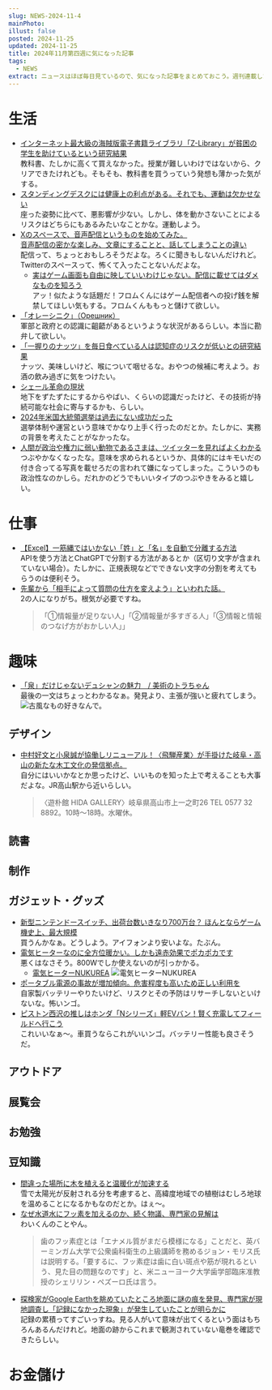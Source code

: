 ```yaml
---
slug: NEWS-2024-11-4
mainPhoto: 
illust: false
posted: 2024-11-25
updated: 2024-11-25
title: 2024年11月第四週に気になった記事
tags:
  - NEWS
extract: ニュースはほぼ毎日見ているので、気になった記事をまとめておこう。週刊連載したい。
---
```

# 生活

- [インターネット最大級の海賊版電子書籍ライブラリ「Z-Library」が貧困の学生を助けているという研究結果](https://gigazine.net/news/20241122-z-library-poverty/)  
  教科書、たしかに高くて買えなかった。授業が難しいわけではないから、クリアできたけれども。そもそも、教科書を買うっていう発想も薄かった気がする。
- [スタンディングデスクには健康上の利点がある。それでも、運動は欠かせない](https://wired.jp/article/standing-desk-health-benefits/)  
  座った姿勢に比べて、悪影響が少ない。しかし、体を動かさないことによるリスクはどちらにもあるみたいなことかな。運動しよう。
- [Xのスペースで、音声配信というものを始めてみた。](https://blog.tinect.jp/?p=88267)  
  [音声配信の密かな楽しみ、文章にすることと、話してしまうことの違い](https://goldhead.hatenablog.com/entry/2024/11/21/162008)  
  配信って、ちょっとおもしろそうだよな。ろくに聞きもしないんだけれど。Twitterのスペースって、怖くて入ったことないんだよな。
    - [実はゲーム画面も自由に映していいわけじゃない。配信に載せてはダメなものを知ろう](https://pc.watch.impress.co.jp/docs/column/haishin_shugyousou/1641328.html)  
      アッ！似たような話題だ！フロムくんにはゲーム配信者への投げ銭を解禁してほしい気もする。フロムくんももっと儲けて欲しい。
- [「オレーシニク」（Орешник）](http://finalvent.cocolog-nifty.com/fareastblog/2024/11/post-57d24a.html)  
  軍部と政府との認識に齟齬があるというような状況があるらしい。本当に勘弁して欲しい。
- [「一握りのナッツ」を毎日食べている人は認知症のリスクが低いとの研究結果](https://gigazine.net/news/20241123-eating-nuts-lower-risk-dementia/)  
  ナッツ、美味しいけど、喉について咽せるな。おやつの候補に考えよう。お酒の飲み過ぎに気をつけたい。
- [シェール革命の現状](http://finalvent.cocolog-nifty.com/fareastblog/2024/11/post-258d01.html)  
  地下をずたずたにするからやばい、くらいの認識だったけど、その技術が持続可能な社会に寄与するかも、らしい。
- [2024年米国大統領選挙は過去にない成功だった](http://finalvent.cocolog-nifty.com/fareastblog/2024/11/post-f65a1a.html)  
  選挙体制や運営という意味でかなり上手く行ったのだとか。たしかに、実務の背景を考えたことがなかったな。
- [人間が政治や権力に弱い動物であるさまは、ツイッターを見ればよくわかる](https://p-shirokuma.hatenadiary.com/entry/20241128/1732798800)  
  つぶやかなくなったな。意味を求められるというか、具体的にはキモいだの付き合ってる写真を載せろだの言われて嫌になってしまった。こういうのも政治性なのかしら。だれかのどうでもいいタイプのつぶやきをみると嬉しい。

# 仕事

- [【Excel】一筋縄ではいかない「姓」と「名」を自動で分離する方法](https://atmarkit.itmedia.co.jp/ait/articles/2411/25/news020.html)  
  APIを使う方法とChatGPTで分割する方法があるとか（区切り文字が含まれていない場合）。たしかに、正規表現などでできない文字の分割を考えてもらうのは便利そう。
- [先輩から「相手によって質問の仕方を変えよう」といわれた話。](https://blog.tinect.jp/?p=88314)  
  2の人になりがち。根気が必要ですね。  
  > 「①情報量が足りない人」「②情報量が多すぎる人」「③情報と情報のつなげ方がおかしい人」」

# 趣味

- [「泉」だけじゃないデュシャンの魅力　/ 美術のトラちゃん](https://www.cinra.net/article/202411-bijyutsunotorachan71_htrmmcl)  
  最後の一文はちょっとわかるなぁ。発見より、主張が強いと疲れてしまう。  
  ![古風なもの好きなんで。](images/news/2024-11-25-NEWS/02.png)

## デザイン

- [中村好文と小泉誠が協働しリニューアル！〈飛騨産業〉が手掛けた岐阜・高山の新たな木工文化の発信拠点。](https://casabrutus.com/categories/design/428699)  
  自分にはいいかなとか思ったけど、いいものを知った上で考えることも大事だよな。JR高山駅から近いらしい。  
  > 〈遊朴館 HIDA GALLERY〉岐阜県高山市上一之町26 TEL 0577 32 8892。10時〜18時。水曜休。

## 読書

## 制作

## ガジェット・グッズ

- [新型ニンテンドースイッチ、出荷台数いきなり700万台？ ほんとならゲーム機史上、最大規模](https://www.gizmodo.jp/2024/11/new-nintendo-switch-shipment-forecast.html)  
  買うんかなぁ。どうしよう。アイフォンより安いよな。たぶん。
- [電気ヒーターなのに全方位暖かい。しかも遠赤効果でポカポカです](https://www.goodspress.jp/news/642042/2/)  
  悪くはなさそう。800Wでしか使えないのが引っかかる。  
  - [電気ヒーターNUKUREA](https://niplux.jp/products/electric-heater-nukurea?srsltid=AfmBOoot3PzMZuI6daJdSZURIQQtdnskp85JgJY-ZcfdOSDtL-tbEvMg)
    ![電気ヒーターNUKUREA](images/news/2024-11-25-NEWS/01.png)
- [ポータブル電源の事故が増加傾向。危害程度も高いため正しい利用を](https://pc.watch.impress.co.jp/docs/news/1643631.html)  
  自家製バッテリーやりたいけど、リスクとその予防はリサーチしないといけないな。怖いンゴ。
- [ピストン西沢の推しはホンダ「Nシリーズ」軽EVバン！賢く充電してフィールドへ行こう](https://www.bepal.net/archives/490686)  
  これいいなぁ〜。車買うならこれがいいンゴ。バッテリー性能も良さそうだ。
## アウトドア

## 展覧会

## お勉強

## 豆知識

- [間違った場所に木を植えると温暖化が加速する](https://www.gizmodo.jp/2024/11/planting-trees-in-the-wrong-places-accelerates-global-warming.html)  
  雪で太陽光が反射される分を考慮すると、高緯度地域での植樹はむしろ地球を温めることになるかもなのだとか。はぇ〜。
- [なぜ水道水にフッ素を加えるのか、続く物議、専門家の見解は](https://natgeo.nikkeibp.co.jp/atcl/news/24/112700643/?rss)  
  わいくんのことやん。  
  > 歯のフッ素症とは「エナメル質がまだら模様になる」ことだと、英バーミンガム大学で公衆歯科衛生の上級講師を務めるジョン・モリス氏は説明する。「要するに、フッ素症は歯に白い斑点や筋が現れるという、見た目の問題なのです」と、米ニューヨーク大学歯学部臨床准教授のシェリリン・ペズーロ氏は言う。
- [探検家がGoogle Earthを眺めていたところ地面に謎の痕を発見、専門家が現地調査し「記録になかった現象」が発生していたことが明らかに](https://gigazine.net/news/20241201-satellite-imagery-google-earth-mysterious-scar/)  
  記録の累積ってすごいっすね。見る人がいて意味が出てくるという面はもちろんあるんだけれど。地面の跡からこれまで観測されていない竜巻を確認できたらしい。
# お金儲け